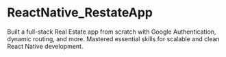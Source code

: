 # ReactNative_RestateApp
Built a full-stack Real Estate app from scratch with Google Authentication, dynamic routing, and more. Mastered essential skills for scalable and clean React Native development.
